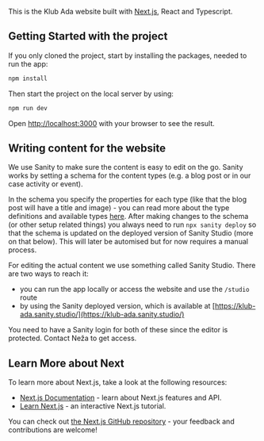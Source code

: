 This is the Klub Ada website built with [Next.js](https://nextjs.org), React and Typescript.

## Getting Started with the project

If you only cloned the project, start by installing the packages, needed to run the app:

```bash
npm install
```

Then start the project on the local server by using:

```bash
npm run dev
```

Open [http://localhost:3000](http://localhost:3000) with your browser to see the result.

## Writing content for the website

We use Sanity to make sure the content is easy to edit on the go. Sanity works by setting a schema for the content types (e.g. a blog post or in our case activity or event).

In the schema you specify the properties for each type (like that the blog post will have a title and image) - you can read more about the type definitions and available types [here](https://www.sanity.io/docs/schemas-and-forms). After making changes to the schema (or other setup related things) you always need to run `npx sanity deploy` so that the schema is updated on the deployed version of Sanity Studio (more on that below). This will later be automised but for now requires a manual process.

For editing the actual content we use something called Sanity Studio. There are two ways to reach it:

- you can run the app locally or access the website and use the `/studio` route
- by using the Sanity deployed version, which is available at [https://klub-ada.sanity.studio/](https://klub-ada.sanity.studio/)

You need to have a Sanity login for both of these since the editor is protected. Contact Neža to get access.

## Learn More about Next

To learn more about Next.js, take a look at the following resources:

- [Next.js Documentation](https://nextjs.org/docs) - learn about Next.js features and API.
- [Learn Next.js](https://nextjs.org/learn) - an interactive Next.js tutorial.

You can check out [the Next.js GitHub repository](https://github.com/vercel/next.js) - your feedback and contributions are welcome!
